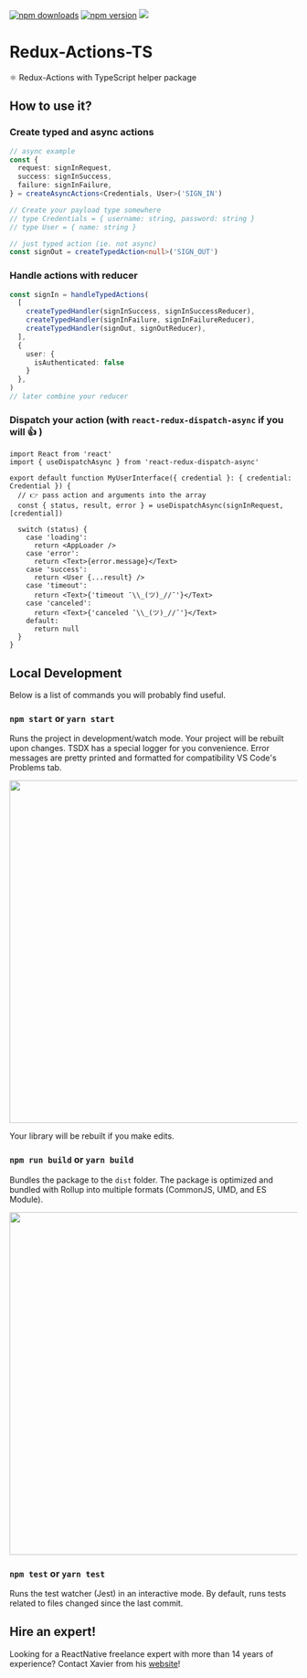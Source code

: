 <p>
  <a href="https://www.npmjs.com/package/redux-actions-ts"><img alt="npm downloads" src="https://img.shields.io/npm/dm/redux-actions-ts.svg"/></a>
  <a href="https://www.npmjs.com/package/redux-actions-ts"><img alt="npm version" src="https://badge.fury.io/js/redux-actions-ts.svg"/></a>
  <a href="#hire-an-expert"><img src="https://img.shields.io/badge/%F0%9F%92%AA-hire%20an%20expert-brightgreen"/></a>
</p>

# Redux-Actions-TS

⚛️ Redux-Actions with TypeScript helper package

## How to use it?

### Create typed and async actions

```ts
// async example
const {
  request: signInRequest,
  success: signInSuccess,
  failure: signInFailure,
} = createAsyncActions<Credentials, User>('SIGN_IN')

// Create your payload type somewhere
// type Credentials = { username: string, password: string }
// type User = { name: string }

// just typed action (ie. not async)
const signOut = createTypedAction<null>('SIGN_OUT')
```

### Handle actions with reducer

```ts
const signIn = handleTypedActions(
  [
    createTypedHandler(signInSuccess, signInSuccessReducer),
    createTypedHandler(signInFailure, signInFailureReducer),
    createTypedHandler(signOut, signOutReducer),
  ],
  {
    user: {
      isAuthenticated: false
    }
  },
)
// later combine your reducer
```

### Dispatch your action (with `react-redux-dispatch-async` if you will 👍 )
```tsx
import React from 'react'
import { useDispatchAsync } from 'react-redux-dispatch-async'

export default function MyUserInterface({ credential }: { credential: Credential }) {
  // 👉 pass action and arguments into the array
  const { status, result, error } = useDispatchAsync(signInRequest, [credential])

  switch (status) {
    case 'loading':
      return <AppLoader />
    case 'error':
      return <Text>{error.message}</Text>
    case 'success':
      return <User {...result} />
    case 'timeout':
      return <Text>{'timeout ¯\\_(ツ)_//¯'}</Text>
    case 'canceled':
      return <Text>{'canceled ¯\\_(ツ)_//¯'}</Text>
    default:
      return null
  }
}
```

## Local Development

Below is a list of commands you will probably find useful.

### `npm start` or `yarn start`

Runs the project in development/watch mode. Your project will be rebuilt upon changes. TSDX has a special logger for you convenience. Error messages are pretty printed and formatted for compatibility VS Code's Problems tab.

<img src="https://user-images.githubusercontent.com/4060187/52168303-574d3a00-26f6-11e9-9f3b-71dbec9ebfcb.gif" width="600" />

Your library will be rebuilt if you make edits.

### `npm run build` or `yarn build`

Bundles the package to the `dist` folder.
The package is optimized and bundled with Rollup into multiple formats (CommonJS, UMD, and ES Module).

<img src="https://user-images.githubusercontent.com/4060187/52168322-a98e5b00-26f6-11e9-8cf6-222d716b75ef.gif" width="600" />

### `npm test` or `yarn test`

Runs the test watcher (Jest) in an interactive mode.
By default, runs tests related to files changed since the last commit.

## Hire an expert!

Looking for a ReactNative freelance expert with more than 14 years of experience? Contact Xavier from his [website](https://xaviercarpentier.com)!
